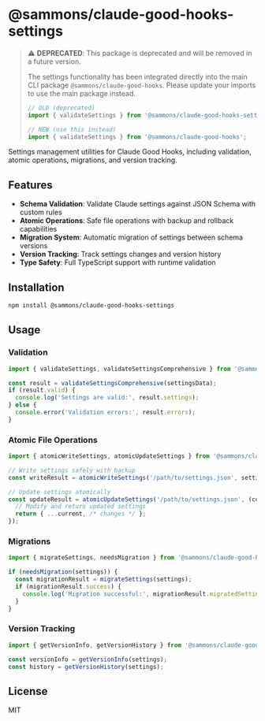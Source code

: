 # @sammons/claude-good-hooks-settings

> ⚠️ **DEPRECATED**: This package is deprecated and will be removed in a future version. 
> 
> The settings functionality has been integrated directly into the main CLI package `@sammons/claude-good-hooks`.
> Please update your imports to use the main package instead.
>
> ```typescript
> // OLD (deprecated)
> import { validateSettings } from '@sammons/claude-good-hooks-settings';
> 
> // NEW (use this instead)
> import { validateSettings } from '@sammons/claude-good-hooks';
> ```

Settings management utilities for Claude Good Hooks, including validation, atomic operations, migrations, and version tracking.

## Features

- **Schema Validation**: Validate Claude settings against JSON Schema with custom rules
- **Atomic Operations**: Safe file operations with backup and rollback capabilities
- **Migration System**: Automatic migration of settings between schema versions
- **Version Tracking**: Track settings changes and version history
- **Type Safety**: Full TypeScript support with runtime validation

## Installation

```bash
npm install @sammons/claude-good-hooks-settings
```

## Usage

### Validation

```typescript
import { validateSettings, validateSettingsComprehensive } from '@sammons/claude-good-hooks-settings';

const result = validateSettingsComprehensive(settingsData);
if (result.valid) {
  console.log('Settings are valid:', result.settings);
} else {
  console.error('Validation errors:', result.errors);
}
```

### Atomic File Operations

```typescript
import { atomicWriteSettings, atomicUpdateSettings } from '@sammons/claude-good-hooks-settings';

// Write settings safely with backup
const writeResult = atomicWriteSettings('/path/to/settings.json', settings);

// Update settings atomically
const updateResult = atomicUpdateSettings('/path/to/settings.json', (current) => {
  // Modify and return updated settings
  return { ...current, /* changes */ };
});
```

### Migrations

```typescript
import { migrateSettings, needsMigration } from '@sammons/claude-good-hooks-settings';

if (needsMigration(settings)) {
  const migrationResult = migrateSettings(settings);
  if (migrationResult.success) {
    console.log('Migration successful:', migrationResult.migratedSettings);
  }
}
```

### Version Tracking

```typescript
import { getVersionInfo, getVersionHistory } from '@sammons/claude-good-hooks-settings';

const versionInfo = getVersionInfo(settings);
const history = getVersionHistory(settings);
```

## License

MIT